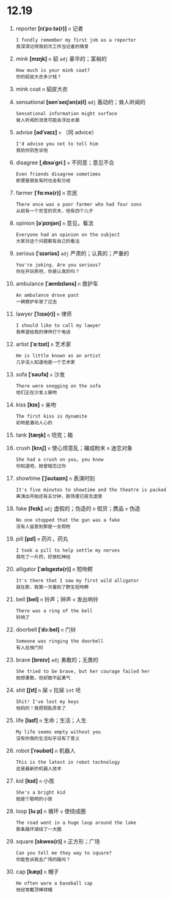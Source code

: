 # 12.19

1. reporter **[rɪˈpɔːtə(r)]** `n` 记者

   ```
   I fondly remember my first job as a reporter
   我深深记得我初次工作当记者的情景
   ```

2. mink **[mɪŋk]** `n` 貂 `adj` 豪华的；富裕的

   ```
   How much is your mink coat?
   你的貂皮大衣多少钱？
   ```

3. mink coat `n` 貂皮大衣

4. sensational **[senˈseɪʃən(ə)l]** `adj` 轰动的；耸人听闻的

   ```
   Sensational information might surface
   耸人听闻的消息可能会浮出水面
   ```

5. advise **[ədˈvaɪz]** `v` （同 advice）

   ```
   I'd advise you not to tell him
   我劝你别告诉他
   ```

6. disagree **[ˌdɪsəˈɡriː]** `v` 不同意；意见不合

   ```
   Even friends disagree sometimes
   即便是朋友有时也会有分歧
   ```

7. farmer **[ˈfɑːmə(r)]** `n` 农民

   ```
   There once was a poor farmer who had four sons
   从前有一个贫苦的农夫，他有四个儿子
   ```

8. opinion **[əˈpɪnjən]** `n` 意见，看法

   ```
   Everyone had an opinion on the subject
   大家对这个问题都有自己的看法
   ```

9. serious **[ˈsɪəriəs]** `adj` 严肃的；认真的；严重的

   ```
   You're joking. Are you serious?
   你在开玩笑吧，你是认真的吗？
   ```

10. ambulance **[ˈæmbɪləns]** `n` 救护车

    ```
    An ambulance drove past
    一辆救护车驶了过去
    ```

11. lawyer **[ˈlɔɪə(r)]** `n` 律师

    ```
    I should like to call my lawyer
    我希望给我的律师打个电话
    ```

12. artist **[ˈɑːtɪst]** `n` 艺术家

    ```
    He is little known as an artist
    几乎没人知道他是一个艺术家
    ```

13. sofa **[ˈsəʊfə]** `v` 沙发

    ```
    There were snogging on the sofa
    他们正在沙发上接吻
    ```

14. kiss **[kɪs]** `v` 亲吻

    ```
    The first kiss is dynamite
    初吻是激动人心的
    ```

15. tank **[tæŋk]** `n` 坦克；箱

16. crush **[krʌʃ]** `v` 使心烦意乱；碾成粉末 `n` 迷恋对象

    ```
    She had a crush on you, you know
    你知道吧，她曾暗恋过你
    ```

17. showtime **[ˈʃəʊtaɪm]** `n` 表演时刻

    ```
    It's five minutes to showtime and the theatre is packed
    离演出开始还有五分钟，剧场里已座无虚席
    ```

18. fake **[feɪk]** `adj` 虚假的；伪造的 `n` 假货；赝品 `v` 伪造

    ```
    No one stopped that the gun was a fake
    没有人留意到那是一支假枪
    ```

19. pill **[pɪl]** `n` 药片，药丸

    ```
    I took a pill to help settle my nerves
    我吃了一片药，好放松神经
    ```

20. alligator **[ˈælɪɡeɪtə(r)]** `n` 短吻鳄

    ```
    It's there that I saw my first wild alligator
    就在那，我第一次看到了野生短吻鳄
    ```

21. bell **[bel]** `n` 铃声；钟声 `v` 发出响铃

    ```
    There was a ring of the bell
    铃响了
    ```

22. doorbell **[ˈdɔːbel]** `n` 门铃

    ```
    Someone was ringing the doorbell
    有人在按门铃
    ```

23. brave **[breɪv]** `adj` 勇敢的；无畏的

    ```
    She tried to be brave, but her courage failed her
    她想勇敢，但却鼓不起勇气
    ```

24. shit **[ʃɪt]** `n` 屎 `v` 拉屎 `int` 呸

    ```
    Shit! I've lost my keys
    他妈的！我把钥匙弄丢了
    ```

25. life **[laɪf]** `n` 生命；生活；人生

    ```
    My life seems empty without you
    没有你我的生活似乎没有了意义
    ```

26. robot **[ˈrəʊbɒt]** `n` 机器人

    ```
    This is the latest in robot technology
    这是最新的机器人技术
    ```

27. kid **[kɪd]** `n` 小孩

    ```
    She's a bright kid
    她是个聪明的小孩
    ```

28. loop **[luːp]** `n` 循环 `v` 使绕成圈

    ```
    The road went in a huge loop around the lake
    那条路环湖绕了一大圈
    ```

29. square **[skweə(r)]** `n` 正方形；广场

    ```
    Can you tell me they way to square?
    你能告诉我去广场的路吗？
    ```

30. cap **[kæp]** `n` 帽子

    ```
    He often wore a baseball cap
    他经常戴顶棒球帽
    ```
